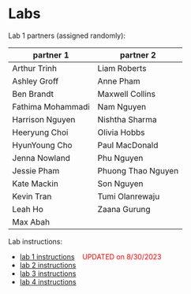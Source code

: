 # Labs

Lab 1 partners (assigned randomly):

| partner 1         | partner 2          |
|-------------------|--------------------|
| Arthur Trinh      | Liam Roberts       |
| Ashley Groff      | Anne Pham          |
| Ben Brandt        | Maxwell Collins    |
| Fathima Mohammadi | Nam Nguyen         |
| Harrison Nguyen   | Nishtha Sharma     |
| Heeryung Choi     | Olivia Hobbs       |
| HyunYoung Cho     | Paul MacDonald     |
| Jenna Nowland     | Phu Nguyen         |
| Jessie Pham       | Phuong Thao Nguyen |
| Kate Mackin       | Son Nguyen         |
| Kevin Tran        | Tumi Olanrewaju    |
| Leah Ho           | Zaana Gurung       |
| Max Abah          |

Lab instructions:

*   [lab 1 instructions](lab01-v2.docx) &nbsp;&nbsp;&nbsp;<font color="red">UPDATED on 8/30/2023</font>
*   [lab 2 instructions](lab02.docx)
*   [lab 3 instructions](lab03.docx)
*   [lab 4 instructions](lab04.docx)
